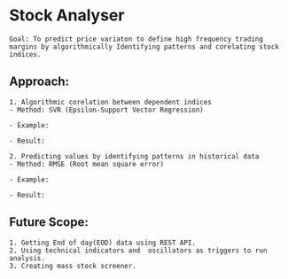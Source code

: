 # Stock Analyser 

```Goal: To predict price variaton to define high frequency trading margins by algorithmically Identifying patterns and corelating stock indices.```

## Approach:
    1. Algorithmic corelation between dependent indices
    - Method: SVR (Epsilon-Support Vector Regression)

    - Example: 

    - Result: 

    2. Predicting values by identifying patterns in historical data 
    - Method: RMSE (Root mean square error)

    - Example: 

    - Result: 

## Future Scope:
    1. Getting End of day(EOD) data using REST API.
    2. Using technical indicators and  oscillators as triggers to run analysis.
    3. Creating mass stock screener.

